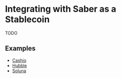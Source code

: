 # Integrating with Saber as a Stablecoin

TODO

## Examples

- [Cashio](https://cashio.app)
- [Hubble](https://hubbleprotocol.io/)
- [Soluna](https://soluna.money)
